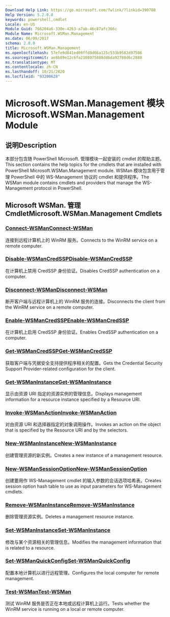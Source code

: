 ```yaml
---
Download Help Link: https://go.microsoft.com/fwlink/?linkid=390788
Help Version: 5.2.0.0
keywords: powershell,cmdlet
Locale: en-US
Module Guid: 766204a6-330e-4263-a7ab-46c87afc366c
Module Name: Microsoft.WSMan.Management
ms.date: 06/09/2017
schema: 2.0.0
title: Microsoft.WSMan.Management
ms.openlocfilehash: 57efe9d841ed09ffd8d66a125c533b9582d97506
ms.sourcegitcommit: ae8b89e12c6fa2108075888dd6da92788d6c2888
ms.translationtype: MT
ms.contentlocale: zh-CN
ms.lasthandoff: 10/21/2020
ms.locfileid: "93200628"
---
```

# <span data-ttu-id="0a280-103">Microsoft.WSMan.Management 模块</span><span class="sxs-lookup"><span data-stu-id="0a280-103">Microsoft.WSMan.Management Module</span></span>

## <span data-ttu-id="0a280-104">说明</span><span class="sxs-lookup"><span data-stu-id="0a280-104">Description</span></span>

<span data-ttu-id="0a280-105">本部分包含随 PowerShell Microsoft. 管理模块一起安装的 cmdlet 的帮助主题。</span><span class="sxs-lookup"><span data-stu-id="0a280-105">This section contains the help topics for the cmdlets that are installed with PowerShell Microsoft.WSMan.Management module.</span></span> <span data-ttu-id="0a280-106">WSMan 模块包含用于管理 PowerShell 中的 WS-Management 协议的 cmdlet 和提供程序。</span><span class="sxs-lookup"><span data-stu-id="0a280-106">The WSMan module contains cmdlets and providers that manage the WS-Management protocol in PowerShell.</span></span>

## <span data-ttu-id="0a280-107">Microsoft WSMan. 管理 Cmdlet</span><span class="sxs-lookup"><span data-stu-id="0a280-107">Microsoft.WSMan.Management Cmdlets</span></span>

### [<span data-ttu-id="0a280-108">Connect-WSMan</span><span class="sxs-lookup"><span data-stu-id="0a280-108">Connect-WSMan</span></span>](Connect-WSMan.md)
<span data-ttu-id="0a280-109">连接到远程计算机上的 WinRM 服务。</span><span class="sxs-lookup"><span data-stu-id="0a280-109">Connects to the WinRM service on a remote computer.</span></span>

### [<span data-ttu-id="0a280-110">Disable-WSManCredSSP</span><span class="sxs-lookup"><span data-stu-id="0a280-110">Disable-WSManCredSSP</span></span>](Disable-WSManCredSSP.md)
<span data-ttu-id="0a280-111">在计算机上禁用 CredSSP 身份验证。</span><span class="sxs-lookup"><span data-stu-id="0a280-111">Disables CredSSP authentication on a computer.</span></span>

### [<span data-ttu-id="0a280-112">Disconnect-WSMan</span><span class="sxs-lookup"><span data-stu-id="0a280-112">Disconnect-WSMan</span></span>](Disconnect-WSMan.md)
<span data-ttu-id="0a280-113">断开客户端与远程计算机上的 WinRM 服务的连接。</span><span class="sxs-lookup"><span data-stu-id="0a280-113">Disconnects the client from the WinRM service on a remote computer.</span></span>

### [<span data-ttu-id="0a280-114">Enable-WSManCredSSP</span><span class="sxs-lookup"><span data-stu-id="0a280-114">Enable-WSManCredSSP</span></span>](Enable-WSManCredSSP.md)
<span data-ttu-id="0a280-115">在计算机上启用 CredSSP 身份验证。</span><span class="sxs-lookup"><span data-stu-id="0a280-115">Enables CredSSP authentication on a computer.</span></span>

### [<span data-ttu-id="0a280-116">Get-WSManCredSSP</span><span class="sxs-lookup"><span data-stu-id="0a280-116">Get-WSManCredSSP</span></span>](Get-WSManCredSSP.md)
<span data-ttu-id="0a280-117">获取客户端与凭据安全支持提供程序相关的配置。</span><span class="sxs-lookup"><span data-stu-id="0a280-117">Gets the Credential Security Support Provider-related configuration for the client.</span></span>

### [<span data-ttu-id="0a280-118">Get-WSManInstance</span><span class="sxs-lookup"><span data-stu-id="0a280-118">Get-WSManInstance</span></span>](Get-WSManInstance.md)
<span data-ttu-id="0a280-119">显示由资源 URI 指定的资源实例的管理信息。</span><span class="sxs-lookup"><span data-stu-id="0a280-119">Displays management information for a resource instance specified by a Resource URI.</span></span>

### [<span data-ttu-id="0a280-120">Invoke-WSManAction</span><span class="sxs-lookup"><span data-stu-id="0a280-120">Invoke-WSManAction</span></span>](Invoke-WSManAction.md)
<span data-ttu-id="0a280-121">对由资源 URI 和选择器指定的对象调用操作。</span><span class="sxs-lookup"><span data-stu-id="0a280-121">Invokes an action on the object that is specified by the Resource URI and by the selectors.</span></span>

### [<span data-ttu-id="0a280-122">New-WSManInstance</span><span class="sxs-lookup"><span data-stu-id="0a280-122">New-WSManInstance</span></span>](New-WSManInstance.md)
<span data-ttu-id="0a280-123">创建管理资源的新实例。</span><span class="sxs-lookup"><span data-stu-id="0a280-123">Creates a new instance of a management resource.</span></span>

### [<span data-ttu-id="0a280-124">New-WSManSessionOption</span><span class="sxs-lookup"><span data-stu-id="0a280-124">New-WSManSessionOption</span></span>](New-WSManSessionOption.md)
<span data-ttu-id="0a280-125">创建要用作 WS-Management cmdlet 的输入参数的会话选项哈希表。</span><span class="sxs-lookup"><span data-stu-id="0a280-125">Creates session option hash table to use as input parameters for WS-Management cmdlets.</span></span>

### [<span data-ttu-id="0a280-126">Remove-WSManInstance</span><span class="sxs-lookup"><span data-stu-id="0a280-126">Remove-WSManInstance</span></span>](Remove-WSManInstance.md)
<span data-ttu-id="0a280-127">删除管理资源实例。</span><span class="sxs-lookup"><span data-stu-id="0a280-127">Deletes a management resource instance.</span></span>

### [<span data-ttu-id="0a280-128">Set-WSManInstance</span><span class="sxs-lookup"><span data-stu-id="0a280-128">Set-WSManInstance</span></span>](Set-WSManInstance.md)
<span data-ttu-id="0a280-129">修改与某个资源相关的管理信息。</span><span class="sxs-lookup"><span data-stu-id="0a280-129">Modifies the management information that is related to a resource.</span></span>

### [<span data-ttu-id="0a280-130">Set-WSManQuickConfig</span><span class="sxs-lookup"><span data-stu-id="0a280-130">Set-WSManQuickConfig</span></span>](Set-WSManQuickConfig.md)
<span data-ttu-id="0a280-131">配置本地计算机以进行远程管理。</span><span class="sxs-lookup"><span data-stu-id="0a280-131">Configures the local computer for remote management.</span></span>

### [<span data-ttu-id="0a280-132">Test-WSMan</span><span class="sxs-lookup"><span data-stu-id="0a280-132">Test-WSMan</span></span>](Test-WSMan.md)
<span data-ttu-id="0a280-133">测试 WinRM 服务是否正在本地或远程计算机上运行。</span><span class="sxs-lookup"><span data-stu-id="0a280-133">Tests whether the WinRM service is running on a local or remote computer.</span></span>
